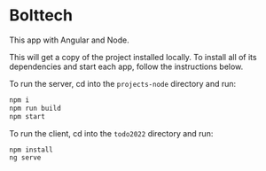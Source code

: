 # Bolttech


This app with Angular and Node.


This will get a copy of the project installed locally. To install all of its dependencies and start each app, follow the instructions below.

To run the server, cd into the `projects-node` directory and run:
 
```bash
npm i
npm run build
npm start
```

To run the client, cd into the `todo2022` directory and run:
 
```bash
npm install 
ng serve
```
